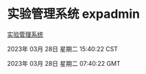 # 实验管理系统 expadmin
[实验管理系统](http://27.19.34.51:56808/expadmin-782313d2-e1b1-4ea7-932e-3a55e6a1a4d0/)

2023年 03月 28日 星期二 15:40:22 CST

2023年 03月 28日 星期二 07:40:22 GMT

